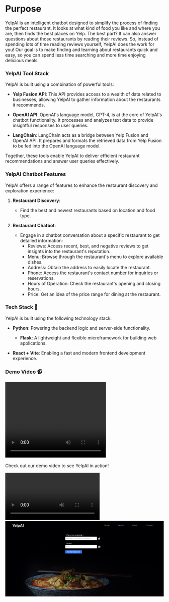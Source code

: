 # Purpose 

YelpAI is an intelligent chatbot designed to simplify the process of finding the perfect restaurant. It looks at what kind of food you like and where you are, then finds the best places on Yelp. The best part? It can also answer questions about those restaurants by reading their reviews. So, instead of spending lots of time reading reviews yourself, YelpAI does the work for you! Our goal is to make finding and learning about restaurants quick and easy, so you can spend less time searching and more time enjoying delicious meals.

### YelpAI Tool Stack

YelpAI is built using a combination of powerful tools:

- **Yelp Fusion API**: This API provides access to a wealth of data related to businesses, allowing YelpAI to gather information about the restaurants it recommends.

- **OpenAI API**: OpenAI's language model, GPT-4, is at the core of YelpAI's chatbot functionality. It processes and analyzes text data to provide insightful responses to user queries.

- **LangChain**: LangChain acts as a bridge between Yelp Fusion and OpenAI API. It prepares and formats the retrieved data from Yelp Fusion to be fed into the OpenAI language model.

Together, these tools enable YelpAI to deliver efficient restaurant recommendations and answer user queries effectively.

### YelpAI Chatbot Features

YelpAI offers a range of features to enhance the restaurant discovery and exploration experience:

1. **Restaurant Discovery**:
   - Find the best and newest restaurants based on location and food type.

2. **Restaurant Chatbot**:
   - Engage in a chatbot conversation about a specific restaurant to get detailed information:
     - Reviews: Access recent, best, and negative reviews to get insights into the restaurant's reputation.
     - Menu: Browse through the restaurant's menu to explore available dishes.
     - Address: Obtain the address to easily locate the restaurant.
     - Phone: Access the restaurant's contact number for inquiries or reservations.
     - Hours of Operation: Check the restaurant's opening and closing hours.
     - Price: Get an idea of the price range for dining at the restaurant.

### Tech Stack 🤖

YelpAI is built using the following technology stack:

- **Python**: Powering the backend logic and server-side functionality.
  - **Flask**: A lightweight and flexible microframework for building web applications.

- **React + Vite**: Enabling a fast and modern frontend development experience.

### Demo Video 📹

<video width="320" height="240" controls>
  <source src="Video.mp4" type="video/mp4">
</video>

Check out our demo video to see YelpAI in action!

![](Video.mp4)
![Image](thumbnail.png)